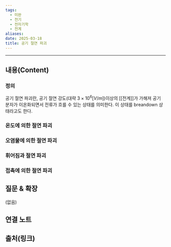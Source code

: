 ```yaml
---
tags:
  - 미완
  - 전기
  - 전자기학
  - 전계
aliases: 
date: 2025-03-18
title: 공기 절연 파괴
---
```


---

## 내용(Content)

### 정의

공기 절연 파괴란, 공기 절연 강도(대략 $3 \times 10^{6} [V/m]$)이상의 [[전계]]가 가해져 공기 분자가 이온화되면서 전류가 흐를 수 있는 상태를 의미한다. 이 상태를 breandown 상태라고도 한다.

### 온도에 의한 절연 파괴



### 오염물에 의한 절연 파괴

### 휘어짐과 절연 파괴

### 접촉에 의한 절연 파괴


## 질문 & 확장

(없음)

## 연결 노트

## 출처(링크)





